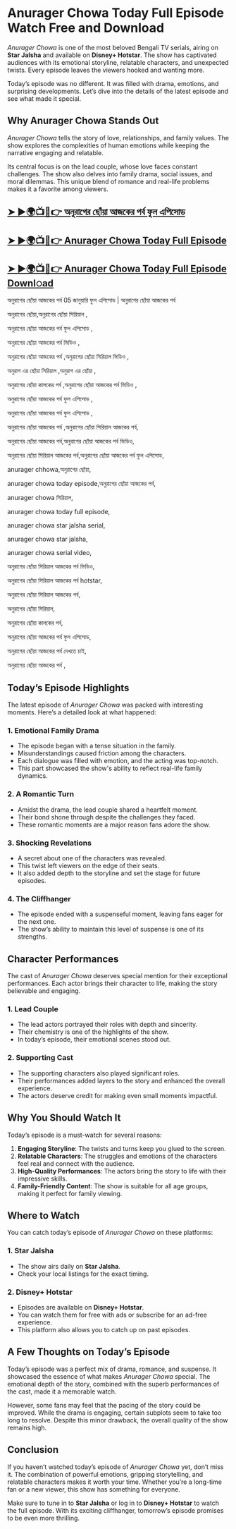 # **Anurager Chowa Today Full Episode Watch Free and Download**

*Anurager Chowa* is one of the most beloved Bengali TV serials, airing on **Star Jalsha** and available on **Disney+ Hotstar**. The show has captivated audiences with its emotional storyline, relatable characters, and unexpected twists. Every episode leaves the viewers hooked and wanting more.

Today’s episode was no different. It was filled with drama, emotions, and surprising developments. Let’s dive into the details of the latest episode and see what made it special.



## **Why Anurager Chowa Stands Out**

*Anurager Chowa* tells the story of love, relationships, and family values. The show explores the complexities of human emotions while keeping the narrative engaging and relatable.

Its central focus is on the lead couple, whose love faces constant challenges. The show also delves into family drama, social issues, and moral dilemmas. This unique blend of romance and real-life problems makes it a favorite among viewers.

## [➤ ►🌍📺📱👉 অনুরাগের ছোঁয়া আজকের পর্ব ফুল এপিসোড](https://tinyurl.com/yprb84js)

## [➤ ►🌍📺📱👉 Anurager Chowa Today Full Episode](https://tinyurl.com/yprb84js)

## [➤ ►🌍📺📱👉 Anurager Chowa Today Full Episode Downl𝚘ad](https://tinyurl.com/yprb84js)

অনুরাগের ছোঁয়া আজকের পর্ব 05 জানুয়ারি ফুল এপিসোড | অনুরাগের ছোঁয়া আজকের পর্ব

অনুরাগের ছোঁয়া,অনুরাগের ছোঁয়া সিরিয়াল ,

অনুরাগের ছোঁয়া আজকের পর্ব ফুল এপিসোড ,

অনুরাগের ছোঁয়া আজকের পর্ব ভিডিও , 

অনুরাগের ছোঁয়া আজকের পর্ব ,অনুরাগের ছোঁয়া সিরিয়াল ভিডিও ,

অনুরাগ এর ছোঁয়া সিরিয়াল ,অনুরাগ এর ছোঁয়া ,

অনুরাগের ছোঁয়া কালকের পর্ব ,অনুরাগের ছোঁয়া আজকের পর্ব ভিডিও ,

অনুরাগের ছোঁয়া আজকের পর্ব ফুল এপিসোড ,

অনুরাগের ছোঁয়া আজকের পর্ব ফুল এপিসোড ,

অনুরাগের ছোঁয়া আজকের পর্ব ,অনুরাগের ছোঁয়া সিরিয়াল আজকের পর্ব,

অনুরাগের ছোঁয়া আজকের পর্ব,অনুরাগের ছোঁয়া আজকের পর্ব ভিডিও,

অনুরাগের ছোঁয়া সিরিয়াল আজকের পর্ব,অনুরাগের ছোঁয়া আজকের পর্ব ফুল এপিসোড,

anurager chhowa,অনুরাগের ছোঁয়া,

anurager chowa today episode,অনুরাগের ছোঁয়া আজকের পর্ব,

anurager chowa সিরিয়াল,

anurager chowa today full episode,

anurager chowa star jalsha serial,

anurager chowa star jalsha,

anurager chowa serial video,

অনুরাগের ছোঁয়া সিরিয়াল আজকের পর্ব ভিডিও,

অনুরাগের ছোঁয়া সিরিয়াল আজকের পর্ব hotstar,

অনুরাগের ছোঁয়া সিরিয়াল আজকের পর্ব,

অনুরাগের ছোঁয়া সিরিয়াল,

অনুরাগের ছোঁয়া কালকের পর্ব,

অনুরাগের ছোঁয়া আজকের পর্ব ফুল এপিসোড,

অনুরাগের ছোঁয়া আজকের পর্ব দেখতে চাই,

অনুরাগের ছোঁয়া আজকের পর্ব ,


## **Today’s Episode Highlights**

The latest episode of *Anurager Chowa* was packed with interesting moments. Here’s a detailed look at what happened:

### **1. Emotional Family Drama**
- The episode began with a tense situation in the family.  
- Misunderstandings caused friction among the characters.  
- Each dialogue was filled with emotion, and the acting was top-notch.  
- This part showcased the show's ability to reflect real-life family dynamics.

### **2. A Romantic Turn**
- Amidst the drama, the lead couple shared a heartfelt moment.  
- Their bond shone through despite the challenges they faced.  
- These romantic moments are a major reason fans adore the show.  

### **3. Shocking Revelations**
- A secret about one of the characters was revealed.  
- This twist left viewers on the edge of their seats.  
- It also added depth to the storyline and set the stage for future episodes.

### **4. The Cliffhanger**
- The episode ended with a suspenseful moment, leaving fans eager for the next one.  
- The show’s ability to maintain this level of suspense is one of its strengths.



## **Character Performances**

The cast of *Anurager Chowa* deserves special mention for their exceptional performances. Each actor brings their character to life, making the story believable and engaging.

### **1. Lead Couple**
- The lead actors portrayed their roles with depth and sincerity.  
- Their chemistry is one of the highlights of the show.  
- In today’s episode, their emotional scenes stood out.

### **2. Supporting Cast**
- The supporting characters also played significant roles.  
- Their performances added layers to the story and enhanced the overall experience.  
- The actors deserve credit for making even small moments impactful.



## **Why You Should Watch It**

Today’s episode is a must-watch for several reasons:

1. **Engaging Storyline**: The twists and turns keep you glued to the screen.  
2. **Relatable Characters**: The struggles and emotions of the characters feel real and connect with the audience.  
3. **High-Quality Performances**: The actors bring the story to life with their impressive skills.  
4. **Family-Friendly Content**: The show is suitable for all age groups, making it perfect for family viewing.  



## **Where to Watch**

You can catch today’s episode of *Anurager Chowa* on these platforms:

### **1. Star Jalsha**
- The show airs daily on **Star Jalsha**.  
- Check your local listings for the exact timing.  

### **2. Disney+ Hotstar**
- Episodes are available on **Disney+ Hotstar**.  
- You can watch them for free with ads or subscribe for an ad-free experience.  
- This platform also allows you to catch up on past episodes.



## **A Few Thoughts on Today’s Episode**

Today’s episode was a perfect mix of drama, romance, and suspense. It showcased the essence of what makes *Anurager Chowa* special. The emotional depth of the story, combined with the superb performances of the cast, made it a memorable watch.

However, some fans may feel that the pacing of the story could be improved. While the drama is engaging, certain subplots seem to take too long to resolve. Despite this minor drawback, the overall quality of the show remains high.



## **Conclusion**

If you haven’t watched today’s episode of *Anurager Chowa* yet, don’t miss it. The combination of powerful emotions, gripping storytelling, and relatable characters makes it worth your time. Whether you’re a long-time fan or a new viewer, this show has something for everyone.

Make sure to tune in to **Star Jalsha** or log in to **Disney+ Hotstar** to watch the full episode. With its exciting cliffhanger, tomorrow’s episode promises to be even more thrilling.
